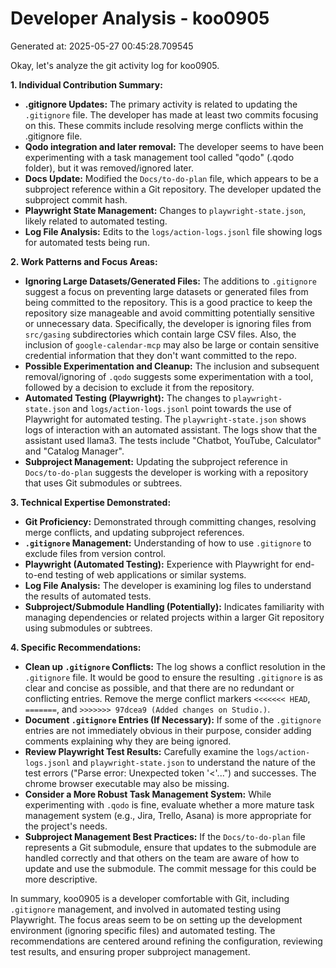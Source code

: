 # Developer Analysis - koo0905
Generated at: 2025-05-27 00:45:28.709545

Okay, let's analyze the git activity log for koo0905.

**1. Individual Contribution Summary:**

*   **.gitignore Updates:** The primary activity is related to updating the `.gitignore` file.  The developer has made at least two commits focusing on this. These commits include resolving merge conflicts within the .gitignore file.
*   **Qodo integration and later removal:** The developer seems to have been experimenting with a task management tool called "qodo" (.qodo folder), but it was removed/ignored later.
*   **Docs Update:** Modified the `Docs/to-do-plan` file, which appears to be a subproject reference within a Git repository. The developer updated the subproject commit hash.
*   **Playwright State Management:** Changes to `playwright-state.json`, likely related to automated testing.
*   **Log File Analysis:** Edits to the `logs/action-logs.jsonl` file showing logs for automated tests being run.

**2. Work Patterns and Focus Areas:**

*   **Ignoring Large Datasets/Generated Files:**  The additions to `.gitignore` suggest a focus on preventing large datasets or generated files from being committed to the repository. This is a good practice to keep the repository size manageable and avoid committing potentially sensitive or unnecessary data. Specifically, the developer is ignoring files from `src/gasing` subdirectories which contain large CSV files. Also, the inclusion of `google-calendar-mcp` may also be large or contain sensitive credential information that they don't want committed to the repo.
*   **Possible Experimentation and Cleanup:** The inclusion and subsequent removal/ignoring of `.qodo` suggests some experimentation with a tool, followed by a decision to exclude it from the repository.
*   **Automated Testing (Playwright):** The changes to `playwright-state.json` and `logs/action-logs.jsonl` point towards the use of Playwright for automated testing.  The `playwright-state.json` shows logs of interaction with an automated assistant. The logs show that the assistant used llama3. The tests include "Chatbot, YouTube, Calculator" and "Catalog Manager".
*   **Subproject Management:** Updating the subproject reference in `Docs/to-do-plan` suggests the developer is working with a repository that uses Git submodules or subtrees.

**3. Technical Expertise Demonstrated:**

*   **Git Proficiency:** Demonstrated through committing changes, resolving merge conflicts, and updating subproject references.
*   **`.gitignore` Management:** Understanding of how to use `.gitignore` to exclude files from version control.
*   **Playwright (Automated Testing):** Experience with Playwright for end-to-end testing of web applications or similar systems.
*   **Log File Analysis:** The developer is examining log files to understand the results of automated tests.
*   **Subproject/Submodule Handling (Potentially):**  Indicates familiarity with managing dependencies or related projects within a larger Git repository using submodules or subtrees.

**4. Specific Recommendations:**

*   **Clean up `.gitignore` Conflicts:**  The log shows a conflict resolution in the `.gitignore` file.  It would be good to ensure the resulting `.gitignore` is as clear and concise as possible, and that there are no redundant or conflicting entries. Remove the merge conflict markers `<<<<<<< HEAD`, `=======`, and `>>>>>>> 97dcea9 (Added changes on Studio.)`.
*   **Document `.gitignore` Entries (If Necessary):** If some of the `.gitignore` entries are not immediately obvious in their purpose, consider adding comments explaining why they are being ignored.
*   **Review Playwright Test Results:** Carefully examine the `logs/action-logs.jsonl` and `playwright-state.json` to understand the nature of the test errors ("Parse error: Unexpected token '<'...") and successes. The chrome browser executable may also be missing.
*   **Consider a More Robust Task Management System:** While experimenting with `.qodo` is fine, evaluate whether a more mature task management system (e.g., Jira, Trello, Asana) is more appropriate for the project's needs.
*   **Subproject Management Best Practices:** If the `Docs/to-do-plan` file represents a Git submodule, ensure that updates to the submodule are handled correctly and that others on the team are aware of how to update and use the submodule. The commit message for this could be more descriptive.

In summary, koo0905 is a developer comfortable with Git, including `.gitignore` management, and involved in automated testing using Playwright.  The focus areas seem to be on setting up the development environment (ignoring specific files) and automated testing.  The recommendations are centered around refining the configuration, reviewing test results, and ensuring proper subproject management.
